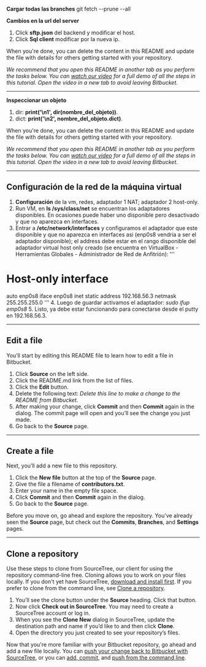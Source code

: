 **Cargar todas las branches**
git fetch --prune --all

**Cambios en la url del server**

1. Click **sftp.json** del backend y modificar el host.
2. Click **Sql client** modificar por la nueva ip.

When you're done, you can delete the content in this README and update the file with details for others getting started with your repository.

*We recommend that you open this README in another tab as you perform the tasks below. You can [watch our video](https://youtu.be/0ocf7u76WSo) for a full demo of all the steps in this tutorial. Open the video in a new tab to avoid leaving Bitbucket.*

---
**Inspeccionar un objeto**

1. dir: **print('\n1', dir(nombre_del_objeto))**.
2. dict: **print('\n2', nombre_del_objeto.__dict__)**.

    

When you're done, you can delete the content in this README and update the file with details for others getting started with your repository.

*We recommend that you open this README in another tab as you perform the tasks below. You can [watch our video](https://youtu.be/0ocf7u76WSo) for a full demo of all the steps in this tutorial. Open the video in a new tab to avoid leaving Bitbucket.*

---

## Configuración de la red de la máquina virtual

1. **Configuración** de la vm, redes, adaptador 1 NAT; adaptador 2 host-only.
2. Run VM, en **ls /sys/class/net** se encuentran los adaptadores disponibles. En ocasiones puede haber uno disponible pero desactivado y que no aparezca en interfaces.
3. Entrar a **/etc/network/interfaces** y configuramos el adaptador que este disponible y que no aparezca en interfaces asi (enp0s8 vendria a ser el adaptador disponible); el address debe estar en el rango disponible del adaptador virtual host only creado (se encuentra en VirtualBox - Herramientas Globales - Administrador de Red de Anfitrión):
'''
# Host-only interface
auto enp0s8
iface enp0s8 inet static
        address         192.168.56.3
        netmask         255.255.255.0
'''
4. Luego de guardar activamos el adaptador: *sudo ifup emp0s8*
5. Listo, ya debe estar funcionando para conectarse desde el putty en 192.168.56.3.

---
## Edit a file

You’ll start by editing this README file to learn how to edit a file in Bitbucket.

1. Click **Source** on the left side.
2. Click the README.md link from the list of files.
3. Click the **Edit** button.
4. Delete the following text: *Delete this line to make a change to the README from Bitbucket.*
5. After making your change, click **Commit** and then **Commit** again in the dialog. The commit page will open and you’ll see the change you just made.
6. Go back to the **Source** page.

---

## Create a file

Next, you’ll add a new file to this repository.

1. Click the **New file** button at the top of the **Source** page.
2. Give the file a filename of **contributors.txt**.
3. Enter your name in the empty file space.
4. Click **Commit** and then **Commit** again in the dialog.
5. Go back to the **Source** page.

Before you move on, go ahead and explore the repository. You've already seen the **Source** page, but check out the **Commits**, **Branches**, and **Settings** pages.

---

## Clone a repository

Use these steps to clone from SourceTree, our client for using the repository command-line free. Cloning allows you to work on your files locally. If you don't yet have SourceTree, [download and install first](https://www.sourcetreeapp.com/). If you prefer to clone from the command line, see [Clone a repository](https://confluence.atlassian.com/x/4whODQ).

1. You’ll see the clone button under the **Source** heading. Click that button.
2. Now click **Check out in SourceTree**. You may need to create a SourceTree account or log in.
3. When you see the **Clone New** dialog in SourceTree, update the destination path and name if you’d like to and then click **Clone**.
4. Open the directory you just created to see your repository’s files.

Now that you're more familiar with your Bitbucket repository, go ahead and add a new file locally. You can [push your change back to Bitbucket with SourceTree](https://confluence.atlassian.com/x/iqyBMg), or you can [add, commit,](https://confluence.atlassian.com/x/8QhODQ) and [push from the command line](https://confluence.atlassian.com/x/NQ0zDQ).